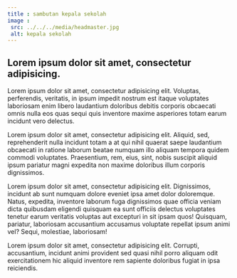 ```yaml
---
title : sambutan kepala sekolah
image :
 src: ../../../media/headmaster.jpg
 alt: kepala sekolah
---
```


## Lorem ipsum dolor sit amet, consectetur adipisicing.

Lorem ipsum dolor sit amet, consectetur adipisicing elit. Voluptas, perferendis, veritatis, in ipsum impedit nostrum est itaque voluptates laboriosam enim libero laudantium doloribus debitis corporis obcaecati omnis nulla eos quas sequi quis inventore maxime asperiores totam earum incidunt vero delectus.

Lorem ipsum dolor sit amet, consectetur adipisicing elit. Aliquid, sed, reprehenderit nulla incidunt totam a at qui nihil quaerat saepe laudantium obcaecati in ratione laborum beatae numquam illo aliquam tempora quidem commodi voluptates. Praesentium, rem, eius, sint, nobis suscipit aliquid ipsum pariatur magni expedita non maxime doloribus illum corporis dignissimos.

Lorem ipsum dolor sit amet, consectetur adipisicing elit. Dignissimos, incidunt ab sunt numquam dolore eveniet ipsa amet dolor doloremque. Natus, expedita, inventore laborum fuga dignissimos quae officia veniam dicta quibusdam eligendi quisquam ea sunt officiis delectus voluptates tenetur earum veritatis voluptas aut excepturi in sit ipsam quos! Quisquam, pariatur, laboriosam accusantium accusamus voluptate repellat ipsum animi vel? Sequi, molestiae, laboriosam!

Lorem ipsum dolor sit amet, consectetur adipisicing elit. Corrupti, accusantium, incidunt animi provident sed quasi nihil porro aliquam odit exercitationem hic aliquid inventore rem sapiente doloribus fugiat in ipsa reiciendis.
